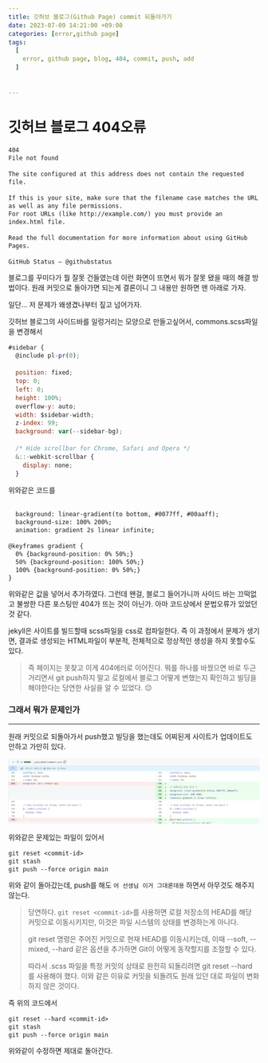 ```yaml
---
title: 깃허브 블로그(Github Page) commit 되돌아가기
date: 2023-07-09 14:21:00 +09:00
categories: [error,github page]
tags:
  [
    error, github page, blog, 404, commit, push, add
  ]


---
```


  # 깃허브 블로그 404오류

```
404
File not found

The site configured at this address does not contain the requested file.

If this is your site, make sure that the filename case matches the URL as well as any file permissions.
For root URLs (like http://example.com/) you must provide an index.html file.

Read the full documentation for more information about using GitHub Pages.

GitHub Status — @githubstatus
```

블로그를 꾸미다가 뭘 잘못 건들였는데 이런 화면이 뜨면서 뭐가 잘못 됐을 때의 해결 방법이다. 원래 커밋으로 돌아가면 되는게 결론이니 그 내용만 원하면 맨 아래로 가자. 

일단... 저 문제가 왜생겼나부터 짚고 넘어가자.

   

깃허브 블로그의 사이드바를 일렁거리는 모양으로 만들고싶어서,  commons.scss파일을 변경해서

```js
#sidebar {
  @include pl-pr(0);

  position: fixed;
  top: 0;
  left: 0;
  height: 100%;
  overflow-y: auto;
  width: $sidebar-width;
  z-index: 99;
  background: var(--sidebar-bg);

  /* Hide scrollbar for Chrome, Safari and Opera */
  &::-webkit-scrollbar {
    display: none;
  }
```

위와같은 코드를

```

  background: linear-gradient(to bottom, #0077ff, #00aaff);
  background-size: 100% 200%;
  animation: gradient 2s linear infinite;

@keyframes gradient {
  0% {background-position: 0% 50%;}
  50% {background-position: 100% 50%;}
  100% {background-position: 0% 50%;}
}

```

위와같은 값을 넣어서 추가하였다. 그런데 왠걸, 블로그 들어가니까 사이드 바는 끄떡없고 불쌍한 다른 포스팅만 404가 뜨는 것이 아닌가. 아마 코드상에서 문법오류가 있었던것 같다.

   

jekyll은 사이트를 빌드할때 scss파일을 css로 컴파일한다. 즉 이 과정에서 문제가 생기면, 결과로 생성되는 HTML파일이 부분적, 전체적으로 정상적인 생성을 하지 못할수도 있다.

> 즉 페이지는 못찾고 이게 404에러로 이어진다.  뭐를 하나를 바꿨으면 바로 두근거리면서 git push하지 말고 로컬에서 블로그 어떻게 변했는지 확인하고 빌딩을 해야한다는 당연한 사실을 알 수 있었다. :pensive:



### 그래서 뭐가 문제인가

---

원래 커밋으로 되돌아가서 push했고 빌딩을 했는데도 어찌된게 사이트가 업데이트도 안하고 가만히 있다.

![image-20230707034617421](https://raw.githubusercontent.com/bunju20/image_server/main/img_/image-20230707034617421.png)

위와같은 문제있는 파일이 있어서 

```
git reset <commit-id>
git stash
git push --force origin main
```

위와 같이 돌아갔는데,  push를 해도 `어 선생님 이거 그대론데용` 하면서 아무것도 해주지 않는다.

> 당연하다.
> `git reset <commit-id>`를 사용하면 로컬 저장소의 HEAD를 해당 커밋으로 이동시키지만, 이것은 파일 시스템의 상태를 변경하는게 아니다.
>
> git reset 명령은 주어진 커밋으로 현재 HEAD를 이동시키는데, 이때 --soft, --mixed, --hard 같은 옵션을 추가하면 Git이 어떻게 동작할지를 조절할 수 있다.
>
> 따라서 .scss 파일을 특정 커밋의 상태로 완전히 되돌리려면 git reset --hard <commit-id>를 사용해야 했다. 이와 같은 이유로 커밋을 되돌려도 원래 있던 대로 파일이 변화하지 않은 것이다.

즉 위의 코드에서 

```
git reset --hard <commit-id>
git stash
git push --force origin main
```

위와같이 수정하면 제대로 돌아간다.

